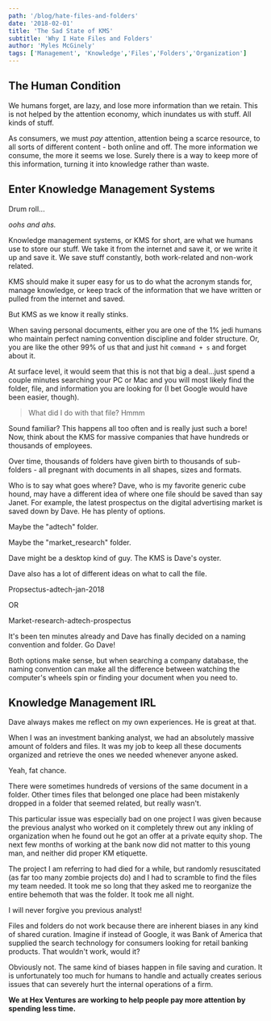 ```yaml
---
path: '/blog/hate-files-and-folders'
date: '2018-02-01'
title: 'The Sad State of KMS'
subtitle: 'Why I Hate Files and Folders'
author: 'Myles McGinely'
tags: ['Management', 'Knowledge','Files','Folders','Organization']
---
```


## The Human Condition

We humans forget, are lazy, and lose more information than we retain. This is not helped by the attention economy, which inundates us with stuff. All kinds of stuff. 

As consumers, we must *pay* attention, attention being a scarce resource, to all sorts of different content - both online and off. The more information we consume, the more it seems we lose. Surely there is a way to keep more of this information, turning it into knowledge rather than waste.

## Enter Knowledge Management Systems

Drum roll...

*oohs and ahs.*

Knowledge management systems, or KMS for short, are what we humans use to store our stuff. We take it from the internet and save it, or we write it up and save it. We save stuff constantly, both work-related and non-work related. 

KMS should make it super easy for us to do what the acronym stands for, manage knowledge, or keep track of the information that we have written or pulled from the internet and saved.

But KMS as we know it really stinks.

When saving personal documents, either you are one of the 1% jedi humans who maintain perfect naming convention discipline and folder structure. Or, you are like the other 99% of us that and just hit `command + s` and forget about it. 
 
At surface level, it would seem that this is not that big a deal...just spend a couple minutes searching your PC or Mac and you will most likely find the folder, file, and information you are looking for (I bet Google would have been easier, though). 

> What did I do with that file? Hmmm

Sound familiar? This happens all too often and is really just such a bore! Now, think about the KMS for massive companies that have hundreds or thousands of employees. 

Over time, thousands of folders have given birth to thousands of sub-folders - all pregnant with documents in all shapes, sizes and formats. 

Who is to say what goes where? Dave, who is my favorite generic cube hound, may have a different idea of where one file should be saved than say Janet. For example, the latest prospectus on the digital advertising market is saved down by Dave. He has plenty of options. 

Maybe the "adtech" folder.

Maybe the "market_research" folder.

Dave might be a desktop kind of guy. The KMS is Dave's oyster.

Dave also has a lot of different ideas on what to call the file. 

Propsectus-adtech-jan-2018

OR

Market-research-adtech-prospectus

It's been ten minutes already and Dave has finally decided on a naming convention and folder. Go Dave!

Both options make sense, but when searching a company database, the naming convention can make all the difference between watching the computer's wheels spin or finding your document when you need to.

## Knowledge Management IRL

Dave always makes me reflect on my own experiences. He is great at that. 

When I was an investment banking analyst, we had an absolutely massive amount of folders and files. It was my job to keep all these documents organized and retrieve the ones we needed whenever anyone asked. 

Yeah, fat chance.

There were sometimes hundreds of versions of the same document in a folder. Other times files that belonged one place had been mistakenly dropped in a folder that seemed related, but really wasn't. 

This particular issue was especially bad on one project I was given because the previous analyst who worked on it completely threw out any inkling of organization when he found out he got an offer at a private equity shop. The next few months of working at the bank now did not matter to this young man, and neither did proper KM etiquette. 

The project I am referring to had died for a while, but randomly resuscitated (as far too many zombie projects do) and I had to scramble to find the files my team needed. It took me so long that they asked me to reorganize the entire behemoth that was the folder. It took me all night. 

I will never forgive you previous analyst!  

Files and folders do not work because there are inherent biases in any kind of shared curation. Imagine if instead of Google, it was Bank of America that supplied the search technology for consumers looking for retail banking products. That wouldn't work, would it?

Obviously not. The same kind of biases happen in file saving and curation. It is unfortunately too much for humans to handle and actually creates serious issues that can severely hurt the internal operations of a firm.

**We at Hex Ventures are working to help people pay more attention by spending less time.**
